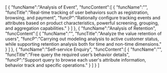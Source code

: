 [
	{
		"funcName":"Analysis of Event",
		"funcContent":[
			{
				"funcName":"",
				"funcTitle":"Real-time tracking of user behaviors such as registration, browsing, and payment",
				"funcP":"Rationally configure tracking events and attributes based on product characteristics, powerful screening, grouping, and aggregation capabilities."
			}
		]
	},
	{
		"funcName":"Analysis of Retention",
		"funcContent":[
			{
				"funcName":"",
				"funcTitle":"Analyze the value retention of users",
				"funcP":"Carrying out modeling analysis to active customer status, while supporting retention analysis both for time and non-time dimensions."
			}
		]
	},
	{
		"funcName":"Self-service Enquiry",
		"funcContent":[
			{
				"funcName":"",
				"funcTitle":"Free query the required user’s behavior details",
				"funcP":"Support query to browse each user's attribute information, behavior track and specific operations."
			}
		]
	}
]